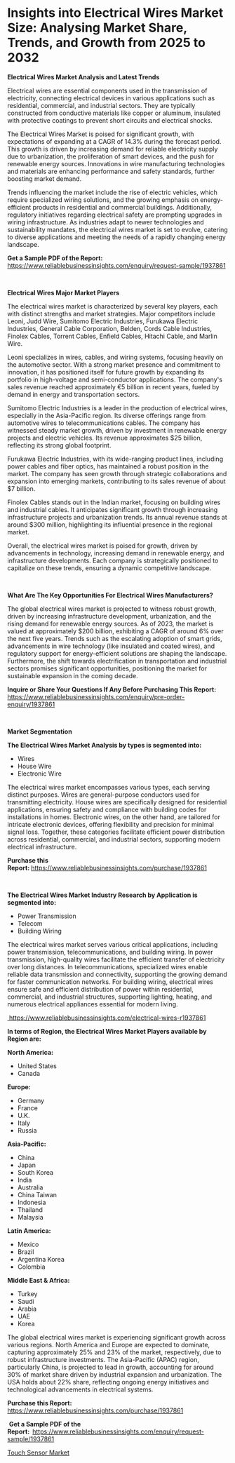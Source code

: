<p><h1>Insights into Electrical Wires Market Size: Analysing Market Share, Trends, and Growth from 2025 to 2032</h1></p><p><strong>Electrical Wires Market Analysis and Latest Trends</strong></p>
<p><p>Electrical wires are essential components used in the transmission of electricity, connecting electrical devices in various applications such as residential, commercial, and industrial sectors. They are typically constructed from conductive materials like copper or aluminum, insulated with protective coatings to prevent short circuits and electrical shocks.</p><p>The Electrical Wires Market is poised for significant growth, with expectations of expanding at a CAGR of 14.3% during the forecast period. This growth is driven by increasing demand for reliable electricity supply due to urbanization, the proliferation of smart devices, and the push for renewable energy sources. Innovations in wire manufacturing technologies and materials are enhancing performance and safety standards, further boosting market demand. </p><p>Trends influencing the market include the rise of electric vehicles, which require specialized wiring solutions, and the growing emphasis on energy-efficient products in residential and commercial buildings. Additionally, regulatory initiatives regarding electrical safety are prompting upgrades in wiring infrastructure. As industries adapt to newer technologies and sustainability mandates, the electrical wires market is set to evolve, catering to diverse applications and meeting the needs of a rapidly changing energy landscape.</p></p>
<p><strong>Get a Sample PDF of the Report:&nbsp;</strong> <a href="https://www.reliablebusinessinsights.com/enquiry/request-sample/1937861?utm_campaign=2174&utm_medium=2&utm_source=Github&utm_content=ia&utm_term=11022025&utm_id=electrical-wires">https://www.reliablebusinessinsights.com/enquiry/request-sample/1937861</a></p>
<p>&nbsp;</p>
<p><strong>Electrical Wires Major Market Players</strong></p>
<p><p>The electrical wires market is characterized by several key players, each with distinct strengths and market strategies. Major competitors include Leoni, Judd Wire, Sumitomo Electric Industries, Furukawa Electric Industries, General Cable Corporation, Belden, Cords Cable Industries, Finolex Cables, Torrent Cables, Enfield Cables, Hitachi Cable, and Marlin Wire.</p><p>Leoni specializes in wires, cables, and wiring systems, focusing heavily on the automotive sector. With a strong market presence and commitment to innovation, it has positioned itself for future growth by expanding its portfolio in high-voltage and semi-conductor applications. The company's sales revenue reached approximately €5 billion in recent years, fueled by demand in energy and transportation sectors.</p><p>Sumitomo Electric Industries is a leader in the production of electrical wires, especially in the Asia-Pacific region. Its diverse offerings range from automotive wires to telecommunications cables. The company has witnessed steady market growth, driven by investment in renewable energy projects and electric vehicles. Its revenue approximates $25 billion, reflecting its strong global footprint.</p><p>Furukawa Electric Industries, with its wide-ranging product lines, including power cables and fiber optics, has maintained a robust position in the market. The company has seen growth through strategic collaborations and expansion into emerging markets, contributing to its sales revenue of about $7 billion.</p><p>Finolex Cables stands out in the Indian market, focusing on building wires and industrial cables. It anticipates significant growth through increasing infrastructure projects and urbanization trends. Its annual revenue stands at around $300 million, highlighting its influential presence in the regional market.</p><p>Overall, the electrical wires market is poised for growth, driven by advancements in technology, increasing demand in renewable energy, and infrastructure developments. Each company is strategically positioned to capitalize on these trends, ensuring a dynamic competitive landscape.</p></p>
<p>&nbsp;</p>
<p><strong>What Are The Key Opportunities For Electrical Wires Manufacturers?</strong></p>
<p><p>The global electrical wires market is projected to witness robust growth, driven by increasing infrastructure development, urbanization, and the rising demand for renewable energy sources. As of 2023, the market is valued at approximately $200 billion, exhibiting a CAGR of around 6% over the next five years. Trends such as the escalating adoption of smart grids, advancements in wire technology (like insulated and coated wires), and regulatory support for energy-efficient solutions are shaping the landscape. Furthermore, the shift towards electrification in transportation and industrial sectors promises significant opportunities, positioning the market for sustainable expansion in the coming decade.</p></p>
<p><strong>Inquire or Share Your Questions If Any Before Purchasing This Report:</strong> <a href="https://www.reliablebusinessinsights.com/enquiry/pre-order-enquiry/1937861?utm_campaign=2174&utm_medium=2&utm_source=Github&utm_content=ia&utm_term=11022025&utm_id=electrical-wires">https://www.reliablebusinessinsights.com/enquiry/pre-order-enquiry/1937861</a></p>
<p>&nbsp;</p>
<p><strong>Market Segmentation</strong></p>
<p><strong>The Electrical Wires Market Analysis by types is segmented into:</strong></p>
<p><ul><li>Wires</li><li>House Wire</li><li>Electronic Wire</li></ul></p>
<p><p>The electrical wires market encompasses various types, each serving distinct purposes. Wires are general-purpose conductors used for transmitting electricity. House wires are specifically designed for residential applications, ensuring safety and compliance with building codes for installations in homes. Electronic wires, on the other hand, are tailored for intricate electronic devices, offering flexibility and precision for minimal signal loss. Together, these categories facilitate efficient power distribution across residential, commercial, and industrial sectors, supporting modern electrical infrastructure.</p></p>
<p><strong>Purchase this Report:&nbsp;</strong><a href="https://www.reliablebusinessinsights.com/purchase/1937861?utm_campaign=2174&utm_medium=2&utm_source=Github&utm_content=ia&utm_term=11022025&utm_id=electrical-wires">https://www.reliablebusinessinsights.com/purchase/1937861</a></p>
<p>&nbsp;</p>
<p><strong>The Electrical Wires Market Industry Research by Application is segmented into:</strong></p>
<p><ul><li>Power Transmission</li><li>Telecom</li><li>Building Wiring</li></ul></p>
<p><p>The electrical wires market serves various critical applications, including power transmission, telecommunications, and building wiring. In power transmission, high-quality wires facilitate the efficient transfer of electricity over long distances. In telecommunications, specialized wires enable reliable data transmission and connectivity, supporting the growing demand for faster communication networks. For building wiring, electrical wires ensure safe and efficient distribution of power within residential, commercial, and industrial structures, supporting lighting, heating, and numerous electrical appliances essential for modern living.</p></p>
<p><a href="https://www.reliablebusinessinsights.com/electrical-wires-r1937861?utm_campaign=2174&utm_medium=2&utm_source=Github&utm_content=ia&utm_term=11022025&utm_id=electrical-wires">&nbsp;https://www.reliablebusinessinsights.com/electrical-wires-r1937861</a></p>
<p><strong>In terms of Region, the Electrical Wires Market Players available by Region are:</strong></p>
<p>
    <p> <strong> North America: </strong>
        <ul>
            <li>United States</li>
            <li>Canada</li>
        </ul>
        </p> 
    <p> <strong> Europe: </strong>
        <ul>
            <li>Germany</li>
            <li>France</li>
            <li>U.K.</li>
            <li>Italy</li>
            <li>Russia</li>
        </ul>
        </p> 
    <p> <strong> Asia-Pacific: </strong>
        <ul>
            <li>China</li>
            <li>Japan</li>
            <li>South Korea</li>
            <li>India</li>
            <li>Australia</li>
            <li>China Taiwan</li>
            <li>Indonesia</li>
            <li>Thailand</li>
            <li>Malaysia</li>
        </ul>
        </p> 
    <p> <strong> Latin America: </strong>
        <ul>
            <li>Mexico</li>
            <li>Brazil</li>
            <li>Argentina Korea</li>
            <li>Colombia</li>
        </ul>
        </p> 
    <p> <strong> Middle East & Africa: </strong>
        <ul>
            <li>Turkey</li>
            <li>Saudi</li>
            <li>Arabia</li>
            <li>UAE</li>
            <li>Korea</li>
        </ul>
    </p>
    </p>
<p><p>The global electrical wires market is experiencing significant growth across various regions. North America and Europe are expected to dominate, capturing approximately 25% and 23% of the market, respectively, due to robust infrastructure investments. The Asia-Pacific (APAC) region, particularly China, is projected to lead in growth, accounting for around 30% of market share driven by industrial expansion and urbanization. The USA holds about 22% share, reflecting ongoing energy initiatives and technological advancements in electrical systems.</p></p>
<p><strong>Purchase this Report: </strong><a href="https://www.reliablebusinessinsights.com/purchase/1937861?utm_campaign=2174&utm_medium=2&utm_source=Github&utm_content=ia&utm_term=11022025&utm_id=electrical-wires">https://www.reliablebusinessinsights.com/purchase/1937861</a></p>
<p>&nbsp;<strong>Get a Sample PDF of the Report:&nbsp;&nbsp;</strong><a href="https://www.reliablebusinessinsights.com/enquiry/request-sample/1937861?utm_campaign=2174&utm_medium=2&utm_source=Github&utm_content=ia&utm_term=11022025&utm_id=electrical-wires">https://www.reliablebusinessinsights.com/enquiry/request-sample/1937861</a></p>
<p><strong></strong></p>
<p><p><a href="https://github.com/MarciaRunte/Market-Research-Report-List-1/blob/main/touch-sensor-market.md?utm_campaign=2174&utm_medium=2&utm_source=Github&utm_content=ia&utm_term=11022025&utm_id=electrical-wires">Touch Sensor Market</a></p></p>